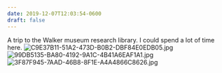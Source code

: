 ```yaml
---
date: 2019-12-07T12:03:54-0600
draft: false
---
```




A trip to the Walker museum research library. I could spend a lot of time here. ![C9E37B11-51A2-473D-B0B2-DBF84E0EDB05.jpg](https://ianwhitney.micro.blog/uploads/2019/990029affa.jpg) ![99DB5135-BA80-4192-9A1C-4B41A6EAF1A1.jpg](https://ianwhitney.micro.blog/uploads/2019/91b0254d4e.jpg) ![3F87F945-7AAD-46B8-8F1E-A4A4866C8626.jpg](https://ianwhitney.micro.blog/uploads/2019/9da9d1dae9.jpg)




